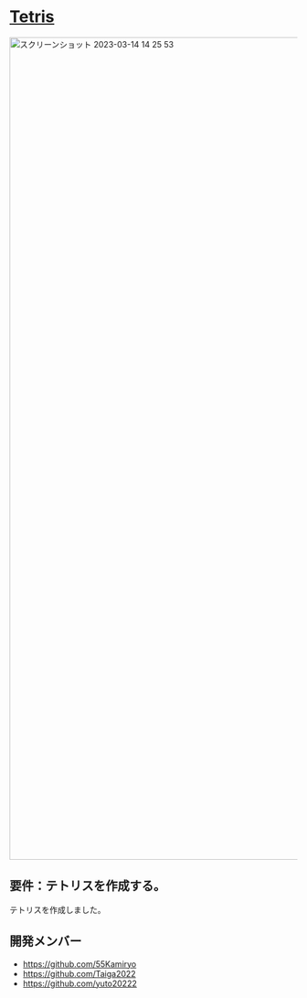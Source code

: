 # [Tetris](https://tetris-tkwonn.vercel.app/)

<img width="1440" alt="スクリーンショット 2023-03-14 14 25 53" src="https://user-images.githubusercontent.com/91725975/224904635-c826e225-5055-464a-bdcb-eb42dfbde0d5.png">

## 要件：テトリスを作成する。
テトリスを作成しました。

## 開発メンバー
- https://github.com/55Kamiryo
- https://github.com/Taiga2022
- https://github.com/yuto20222